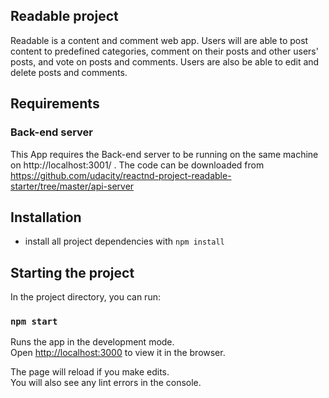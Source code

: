 
## Readable project
 Readable is a content and comment web app. Users will are able to post content to predefined categories, comment on their posts and other users' posts, and vote on posts and comments. Users are also be able to edit and delete posts and comments.

## Requirements
### Back-end server
This App requires the Back-end server to be running on the same machine on http://localhost:3001/ .
The code can be downloaded from https://github.com/udacity/reactnd-project-readable-starter/tree/master/api-server


## Installation

* install all project dependencies with `npm install`

## Starting the project

In the project directory, you can run:

### `npm start`

Runs the app in the development mode.<br>
Open [http://localhost:3000](http://localhost:3000) to view it in the browser.

The page will reload if you make edits.<br>
You will also see any lint errors in the console.



